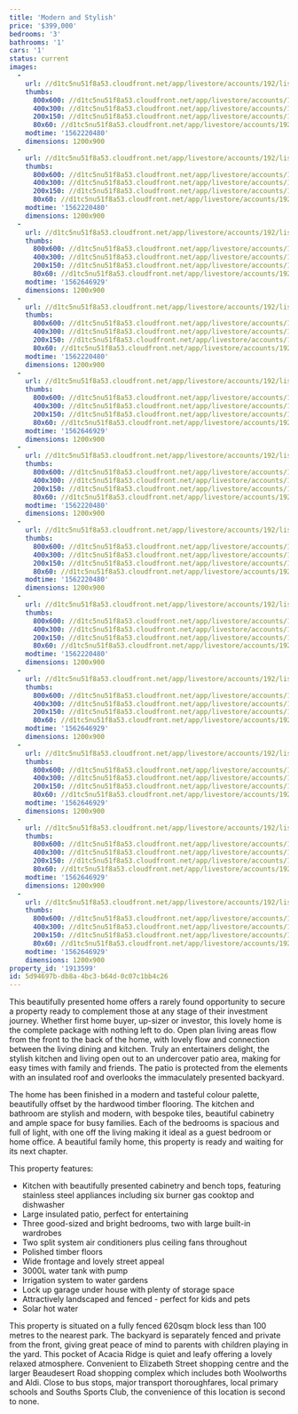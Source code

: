 ```yaml
---
title: 'Modern and Stylish'
price: '$399,000'
bedrooms: '3'
bathrooms: '1'
cars: '1'
status: current
images:
  -
    url: //d1tc5nu51f8a53.cloudfront.net/app/livestore/accounts/192/listings/1978263/images/Dellow-34-Front-Dayn_00c4-486f-24b2-67f3-f847-d18e-fd37-d0ea_20190704035442.jpg
    thumbs:
      800x600: //d1tc5nu51f8a53.cloudfront.net/app/livestore/accounts/192/listings/1978263/images/Dellow-34-Front-Dayn_00c4-486f-24b2-67f3-f847-d18e-fd37-d0ea_20190704035442_800x600.jpg
      400x300: //d1tc5nu51f8a53.cloudfront.net/app/livestore/accounts/192/listings/1978263/images/Dellow-34-Front-Dayn_00c4-486f-24b2-67f3-f847-d18e-fd37-d0ea_20190704035442_400x300.jpg
      200x150: //d1tc5nu51f8a53.cloudfront.net/app/livestore/accounts/192/listings/1978263/images/Dellow-34-Front-Dayn_00c4-486f-24b2-67f3-f847-d18e-fd37-d0ea_20190704035442_200x150.jpg
      80x60: //d1tc5nu51f8a53.cloudfront.net/app/livestore/accounts/192/listings/1978263/images/Dellow-34-Front-Dayn_00c4-486f-24b2-67f3-f847-d18e-fd37-d0ea_20190704035442_80x60.jpg
    modtime: '1562220480'
    dimensions: 1200x900
  -
    url: //d1tc5nu51f8a53.cloudfront.net/app/livestore/accounts/192/listings/1978263/images/Dellow-34-Kitchen2-D_4e48-735e-0872-4441-3e1f-a515-99e6-70f7_20190704035403.jpg
    thumbs:
      800x600: //d1tc5nu51f8a53.cloudfront.net/app/livestore/accounts/192/listings/1978263/images/Dellow-34-Kitchen2-D_4e48-735e-0872-4441-3e1f-a515-99e6-70f7_20190704035403_800x600.jpg
      400x300: //d1tc5nu51f8a53.cloudfront.net/app/livestore/accounts/192/listings/1978263/images/Dellow-34-Kitchen2-D_4e48-735e-0872-4441-3e1f-a515-99e6-70f7_20190704035403_400x300.jpg
      200x150: //d1tc5nu51f8a53.cloudfront.net/app/livestore/accounts/192/listings/1978263/images/Dellow-34-Kitchen2-D_4e48-735e-0872-4441-3e1f-a515-99e6-70f7_20190704035403_200x150.jpg
      80x60: //d1tc5nu51f8a53.cloudfront.net/app/livestore/accounts/192/listings/1978263/images/Dellow-34-Kitchen2-D_4e48-735e-0872-4441-3e1f-a515-99e6-70f7_20190704035403_80x60.jpg
    modtime: '1562220480'
    dimensions: 1200x900
  -
    url: //d1tc5nu51f8a53.cloudfront.net/app/livestore/accounts/192/listings/1978263/images/Dellow-34-Kitchen-Da_2675-b788-41cc-fe91-12f1-76aa-0258-a5a7_20190704035407.jpg
    thumbs:
      800x600: //d1tc5nu51f8a53.cloudfront.net/app/livestore/accounts/192/listings/1978263/images/Dellow-34-Kitchen-Da_2675-b788-41cc-fe91-12f1-76aa-0258-a5a7_20190704035407_800x600.jpg
      400x300: //d1tc5nu51f8a53.cloudfront.net/app/livestore/accounts/192/listings/1978263/images/Dellow-34-Kitchen-Da_2675-b788-41cc-fe91-12f1-76aa-0258-a5a7_20190704035407_400x300.jpg
      200x150: //d1tc5nu51f8a53.cloudfront.net/app/livestore/accounts/192/listings/1978263/images/Dellow-34-Kitchen-Da_2675-b788-41cc-fe91-12f1-76aa-0258-a5a7_20190704035407_200x150.jpg
      80x60: //d1tc5nu51f8a53.cloudfront.net/app/livestore/accounts/192/listings/1978263/images/Dellow-34-Kitchen-Da_2675-b788-41cc-fe91-12f1-76aa-0258-a5a7_20190704035407_80x60.jpg
    modtime: '1562646929'
    dimensions: 1200x900
  -
    url: //d1tc5nu51f8a53.cloudfront.net/app/livestore/accounts/192/listings/1978263/images/Dellow-34-Kitchen3-D_e155-e710-b054-ef1b-e91a-e3b6-c8cd-a53f_20190704035402.jpg
    thumbs:
      800x600: //d1tc5nu51f8a53.cloudfront.net/app/livestore/accounts/192/listings/1978263/images/Dellow-34-Kitchen3-D_e155-e710-b054-ef1b-e91a-e3b6-c8cd-a53f_20190704035402_800x600.jpg
      400x300: //d1tc5nu51f8a53.cloudfront.net/app/livestore/accounts/192/listings/1978263/images/Dellow-34-Kitchen3-D_e155-e710-b054-ef1b-e91a-e3b6-c8cd-a53f_20190704035402_400x300.jpg
      200x150: //d1tc5nu51f8a53.cloudfront.net/app/livestore/accounts/192/listings/1978263/images/Dellow-34-Kitchen3-D_e155-e710-b054-ef1b-e91a-e3b6-c8cd-a53f_20190704035402_200x150.jpg
      80x60: //d1tc5nu51f8a53.cloudfront.net/app/livestore/accounts/192/listings/1978263/images/Dellow-34-Kitchen3-D_e155-e710-b054-ef1b-e91a-e3b6-c8cd-a53f_20190704035402_80x60.jpg
    modtime: '1562220480'
    dimensions: 1200x900
  -
    url: //d1tc5nu51f8a53.cloudfront.net/app/livestore/accounts/192/listings/1978263/images/Dellow-34-Dining-Day_14f5-cca5-4bd2-42d9-150e-004c-67da-e8ca_20190704035405.jpg
    thumbs:
      800x600: //d1tc5nu51f8a53.cloudfront.net/app/livestore/accounts/192/listings/1978263/images/Dellow-34-Dining-Day_14f5-cca5-4bd2-42d9-150e-004c-67da-e8ca_20190704035405_800x600.jpg
      400x300: //d1tc5nu51f8a53.cloudfront.net/app/livestore/accounts/192/listings/1978263/images/Dellow-34-Dining-Day_14f5-cca5-4bd2-42d9-150e-004c-67da-e8ca_20190704035405_400x300.jpg
      200x150: //d1tc5nu51f8a53.cloudfront.net/app/livestore/accounts/192/listings/1978263/images/Dellow-34-Dining-Day_14f5-cca5-4bd2-42d9-150e-004c-67da-e8ca_20190704035405_200x150.jpg
      80x60: //d1tc5nu51f8a53.cloudfront.net/app/livestore/accounts/192/listings/1978263/images/Dellow-34-Dining-Day_14f5-cca5-4bd2-42d9-150e-004c-67da-e8ca_20190704035405_80x60.jpg
    modtime: '1562646929'
    dimensions: 1200x900
  -
    url: //d1tc5nu51f8a53.cloudfront.net/app/livestore/accounts/192/listings/1978263/images/Dellow-34-Living-Day_5f02-87fe-fd5b-1d97-3b5d-4b08-f4ff-e8c3_20190704035359.jpg
    thumbs:
      800x600: //d1tc5nu51f8a53.cloudfront.net/app/livestore/accounts/192/listings/1978263/images/Dellow-34-Living-Day_5f02-87fe-fd5b-1d97-3b5d-4b08-f4ff-e8c3_20190704035359_800x600.jpg
      400x300: //d1tc5nu51f8a53.cloudfront.net/app/livestore/accounts/192/listings/1978263/images/Dellow-34-Living-Day_5f02-87fe-fd5b-1d97-3b5d-4b08-f4ff-e8c3_20190704035359_400x300.jpg
      200x150: //d1tc5nu51f8a53.cloudfront.net/app/livestore/accounts/192/listings/1978263/images/Dellow-34-Living-Day_5f02-87fe-fd5b-1d97-3b5d-4b08-f4ff-e8c3_20190704035359_200x150.jpg
      80x60: //d1tc5nu51f8a53.cloudfront.net/app/livestore/accounts/192/listings/1978263/images/Dellow-34-Living-Day_5f02-87fe-fd5b-1d97-3b5d-4b08-f4ff-e8c3_20190704035359_80x60.jpg
    modtime: '1562220480'
    dimensions: 1200x900
  -
    url: //d1tc5nu51f8a53.cloudfront.net/app/livestore/accounts/192/listings/1978263/images/Dellow-34-Bed1-Dayne_90c2-cf56-5f04-2ad4-3d24-a6a7-1e4e-9216_20190704035417.jpg
    thumbs:
      800x600: //d1tc5nu51f8a53.cloudfront.net/app/livestore/accounts/192/listings/1978263/images/Dellow-34-Bed1-Dayne_90c2-cf56-5f04-2ad4-3d24-a6a7-1e4e-9216_20190704035417_800x600.jpg
      400x300: //d1tc5nu51f8a53.cloudfront.net/app/livestore/accounts/192/listings/1978263/images/Dellow-34-Bed1-Dayne_90c2-cf56-5f04-2ad4-3d24-a6a7-1e4e-9216_20190704035417_400x300.jpg
      200x150: //d1tc5nu51f8a53.cloudfront.net/app/livestore/accounts/192/listings/1978263/images/Dellow-34-Bed1-Dayne_90c2-cf56-5f04-2ad4-3d24-a6a7-1e4e-9216_20190704035417_200x150.jpg
      80x60: //d1tc5nu51f8a53.cloudfront.net/app/livestore/accounts/192/listings/1978263/images/Dellow-34-Bed1-Dayne_90c2-cf56-5f04-2ad4-3d24-a6a7-1e4e-9216_20190704035417_80x60.jpg
    modtime: '1562220480'
    dimensions: 1200x900
  -
    url: //d1tc5nu51f8a53.cloudfront.net/app/livestore/accounts/192/listings/1978263/images/Dellow-34-Bed2-Dayne_dc51-d5f8-2c3f-cc79-9464-a069-8aef-a5a3_20190704035410.jpg
    thumbs:
      800x600: //d1tc5nu51f8a53.cloudfront.net/app/livestore/accounts/192/listings/1978263/images/Dellow-34-Bed2-Dayne_dc51-d5f8-2c3f-cc79-9464-a069-8aef-a5a3_20190704035410_800x600.jpg
      400x300: //d1tc5nu51f8a53.cloudfront.net/app/livestore/accounts/192/listings/1978263/images/Dellow-34-Bed2-Dayne_dc51-d5f8-2c3f-cc79-9464-a069-8aef-a5a3_20190704035410_400x300.jpg
      200x150: //d1tc5nu51f8a53.cloudfront.net/app/livestore/accounts/192/listings/1978263/images/Dellow-34-Bed2-Dayne_dc51-d5f8-2c3f-cc79-9464-a069-8aef-a5a3_20190704035410_200x150.jpg
      80x60: //d1tc5nu51f8a53.cloudfront.net/app/livestore/accounts/192/listings/1978263/images/Dellow-34-Bed2-Dayne_dc51-d5f8-2c3f-cc79-9464-a069-8aef-a5a3_20190704035410_80x60.jpg
    modtime: '1562220480'
    dimensions: 1200x900
  -
    url: //d1tc5nu51f8a53.cloudfront.net/app/livestore/accounts/192/listings/1978263/images/Dellow-34-Bathroom-D_136d-399c-767f-9c33-6696-0482-205b-b48f_20190704035357.jpg
    thumbs:
      800x600: //d1tc5nu51f8a53.cloudfront.net/app/livestore/accounts/192/listings/1978263/images/Dellow-34-Bathroom-D_136d-399c-767f-9c33-6696-0482-205b-b48f_20190704035357_800x600.jpg
      400x300: //d1tc5nu51f8a53.cloudfront.net/app/livestore/accounts/192/listings/1978263/images/Dellow-34-Bathroom-D_136d-399c-767f-9c33-6696-0482-205b-b48f_20190704035357_400x300.jpg
      200x150: //d1tc5nu51f8a53.cloudfront.net/app/livestore/accounts/192/listings/1978263/images/Dellow-34-Bathroom-D_136d-399c-767f-9c33-6696-0482-205b-b48f_20190704035357_200x150.jpg
      80x60: //d1tc5nu51f8a53.cloudfront.net/app/livestore/accounts/192/listings/1978263/images/Dellow-34-Bathroom-D_136d-399c-767f-9c33-6696-0482-205b-b48f_20190704035357_80x60.jpg
    modtime: '1562646929'
    dimensions: 1200x900
  -
    url: //d1tc5nu51f8a53.cloudfront.net/app/livestore/accounts/192/listings/1978263/images/Dellow-34-Patio-Dayn_872e-70cd-2c25-30e7-0f56-2c94-35e0-91cd_20190704035425.jpg
    thumbs:
      800x600: //d1tc5nu51f8a53.cloudfront.net/app/livestore/accounts/192/listings/1978263/images/Dellow-34-Patio-Dayn_872e-70cd-2c25-30e7-0f56-2c94-35e0-91cd_20190704035425_800x600.jpg
      400x300: //d1tc5nu51f8a53.cloudfront.net/app/livestore/accounts/192/listings/1978263/images/Dellow-34-Patio-Dayn_872e-70cd-2c25-30e7-0f56-2c94-35e0-91cd_20190704035425_400x300.jpg
      200x150: //d1tc5nu51f8a53.cloudfront.net/app/livestore/accounts/192/listings/1978263/images/Dellow-34-Patio-Dayn_872e-70cd-2c25-30e7-0f56-2c94-35e0-91cd_20190704035425_200x150.jpg
      80x60: //d1tc5nu51f8a53.cloudfront.net/app/livestore/accounts/192/listings/1978263/images/Dellow-34-Patio-Dayn_872e-70cd-2c25-30e7-0f56-2c94-35e0-91cd_20190704035425_80x60.jpg
    modtime: '1562646929'
    dimensions: 1200x900
  -
    url: //d1tc5nu51f8a53.cloudfront.net/app/livestore/accounts/192/listings/1978263/images/Dellow-34-Back-Dayne_0331-f0f4-dba3-5d75-708b-fa3e-7ba3-38de_20190704035434.jpg
    thumbs:
      800x600: //d1tc5nu51f8a53.cloudfront.net/app/livestore/accounts/192/listings/1978263/images/Dellow-34-Back-Dayne_0331-f0f4-dba3-5d75-708b-fa3e-7ba3-38de_20190704035434_800x600.jpg
      400x300: //d1tc5nu51f8a53.cloudfront.net/app/livestore/accounts/192/listings/1978263/images/Dellow-34-Back-Dayne_0331-f0f4-dba3-5d75-708b-fa3e-7ba3-38de_20190704035434_400x300.jpg
      200x150: //d1tc5nu51f8a53.cloudfront.net/app/livestore/accounts/192/listings/1978263/images/Dellow-34-Back-Dayne_0331-f0f4-dba3-5d75-708b-fa3e-7ba3-38de_20190704035434_200x150.jpg
      80x60: //d1tc5nu51f8a53.cloudfront.net/app/livestore/accounts/192/listings/1978263/images/Dellow-34-Back-Dayne_0331-f0f4-dba3-5d75-708b-fa3e-7ba3-38de_20190704035434_80x60.jpg
    modtime: '1562646929'
    dimensions: 1200x900
  -
    url: //d1tc5nu51f8a53.cloudfront.net/app/livestore/accounts/192/listings/1978263/images/Dellow-34-Block-Dayn_7b99-d422-05e7-e8a6-2cbc-b98c-3672-8b89_20190709023502.jpg
    thumbs:
      800x600: //d1tc5nu51f8a53.cloudfront.net/app/livestore/accounts/192/listings/1978263/images/Dellow-34-Block-Dayn_7b99-d422-05e7-e8a6-2cbc-b98c-3672-8b89_20190709023502_800x600.jpg
      400x300: //d1tc5nu51f8a53.cloudfront.net/app/livestore/accounts/192/listings/1978263/images/Dellow-34-Block-Dayn_7b99-d422-05e7-e8a6-2cbc-b98c-3672-8b89_20190709023502_400x300.jpg
      200x150: //d1tc5nu51f8a53.cloudfront.net/app/livestore/accounts/192/listings/1978263/images/Dellow-34-Block-Dayn_7b99-d422-05e7-e8a6-2cbc-b98c-3672-8b89_20190709023502_200x150.jpg
      80x60: //d1tc5nu51f8a53.cloudfront.net/app/livestore/accounts/192/listings/1978263/images/Dellow-34-Block-Dayn_7b99-d422-05e7-e8a6-2cbc-b98c-3672-8b89_20190709023502_80x60.jpg
    modtime: '1562646929'
    dimensions: 1200x900
property_id: '1913599'
id: 5d94697b-db8a-4bc3-b64d-0c07c1bb4c26
---
```

This beautifully presented home offers a rarely found opportunity to secure a property ready to complement those at any stage of their investment journey. Whether first home buyer, up-sizer or investor, this lovely home is the complete package with nothing left to do. Open plan living areas flow from the front to the back of the home, with lovely flow and connection between the living dining and kitchen. Truly an entertainers delight, the stylish kitchen and living open out to an undercover patio area, making for easy times with family and friends. The patio is protected from the elements with an insulated roof and overlooks the immaculately presented backyard. 

The home has been finished in a modern and tasteful colour palette, beautifully offset by the hardwood timber flooring. The kitchen and bathroom are stylish and modern, with bespoke tiles, beautiful cabinetry and ample space for busy families. Each of the bedrooms is spacious and full of light, with one off the living making it ideal as a guest bedroom or home office. A beautiful family home, this property is ready and waiting for its next chapter.

This property features:

*  Kitchen with beautifully presented cabinetry and bench tops, featuring stainless steel appliances including six burner gas cooktop and dishwasher
*  Large insulated patio, perfect for entertaining
*  Three good-sized and bright bedrooms, two with large built-in wardrobes
*  Two split system air conditioners plus ceiling fans throughout
*  Polished timber floors
*  Wide frontage and lovely street appeal
*  3000L water tank with pump
*  Irrigation system to water gardens
*  Lock up garage under house with plenty of storage space
*  Attractively landscaped and fenced - perfect for kids and pets
*  Solar hot water

This property is situated on a fully fenced 620sqm block less than 100 metres to the nearest park. The backyard is separately fenced and private from the front, giving great peace of mind to parents with children playing in the yard. This pocket of Acacia Ridge is quiet and leafy offering a lovely relaxed atmosphere. Convenient to Elizabeth Street shopping centre and the larger Beaudesert Road shopping complex which includes both Woolworths and Aldi. Close to bus stops, major transport thoroughfares, local primary schools and Souths Sports Club, the convenience of this location is second to none.